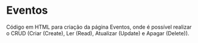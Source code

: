 # Eventos
Código em HTML para criação da página Eventos, onde é possível realizar o CRUD (Criar (Create), Ler (Read), Atualizar (Update) e Apagar (Delete)).
